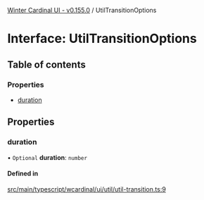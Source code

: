 [Winter Cardinal UI - v0.155.0](../index.md) / UtilTransitionOptions

# Interface: UtilTransitionOptions

## Table of contents

### Properties

- [duration](UtilTransitionOptions.md#duration)

## Properties

### duration

• `Optional` **duration**: `number`

#### Defined in

[src/main/typescript/wcardinal/ui/util/util-transition.ts:9](https://github.com/winter-cardinal/winter-cardinal-ui/blob/v0.155.0/src/main/typescript/wcardinal/ui/util/util-transition.ts#L9)
